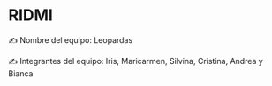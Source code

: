 # RIDMI

✍️ Nombre del equipo: Leopardas
                     
✍️ Integrantes del equipo:  Iris, Maricarmen, Silvina, Cristina, Andrea y Bianca
   
